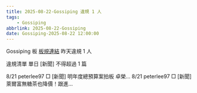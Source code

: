 ```yaml
---
title: 2025-08-22-Gossiping 違規 1 人
tags:
    - Gossiping
abbrlink: 2025-08-22-Gossiping
date: Gossiping-2025-08-22 12:00:00
---
```

Gossiping 板 [板規連結](https://www.ptt.cc/bbs/Gossiping/M.1637425085.A.07D.html)
昨天違規 1 人
<!-- more -->

違規清單
單日 [新聞] 不得超過 1 篇

8/21 peterlee97 □ [新聞] 明年度總預算案拍板 卓榮…
8/21 peterlee97 □ [新聞] 萊爾富無糖茶也降價！跟進…